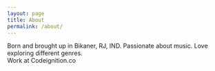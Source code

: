 ```yaml
---
layout: page
title: About
permalink: /about/
---
```


Born and brought up in Bikaner, RJ, IND. 
Passionate about music. Love exploring different genres.  
Work at Codeignition.co

